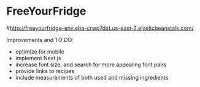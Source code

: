 # FreeYourFridge
#http://freeyourfridge-env.eba-crwp7dxt.us-east-2.elasticbeanstalk.com/

Improvements and TO DO:
- optimize for mobile
- implement Next.js
- increase font size, and search for more appealing font pairs
- provide links to recipes
- include measurements of both used and missing ingredients

